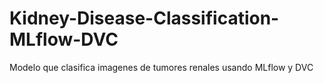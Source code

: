 # Kidney-Disease-Classification-MLflow-DVC
Modelo que clasifica imagenes de tumores renales usando MLflow y DVC
